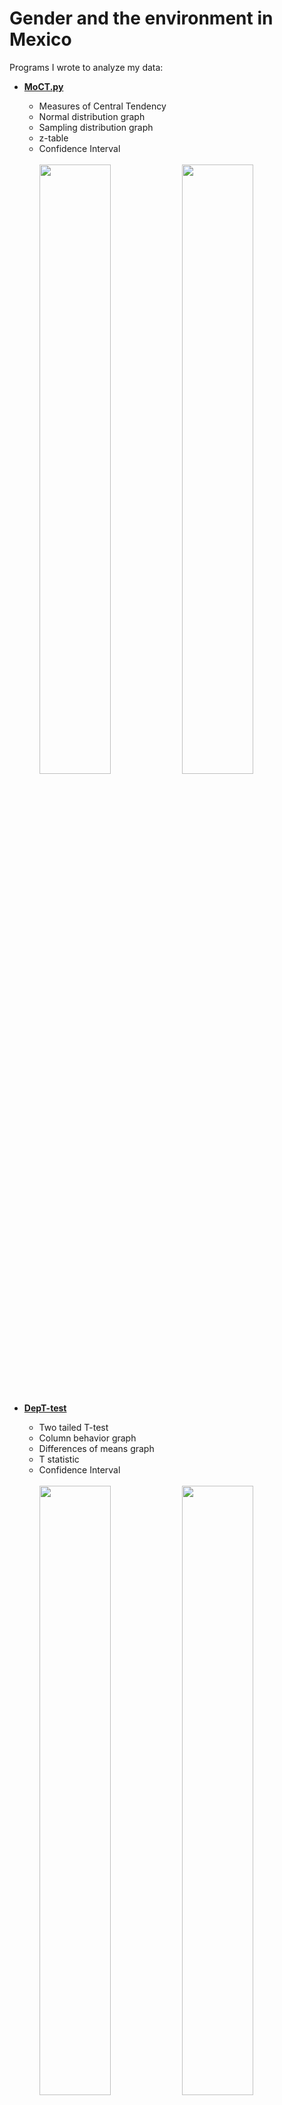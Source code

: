 # Gender and the environment in Mexico

Programs I wrote to analyze my data:
<br>
- <a href="https://github.com/lastralab/Statistics/blob/master/MoCT.py"><b>MoCT.py</b></a><br>
  - Measures of Central Tendency
  - Normal distribution graph
  - Sampling distribution graph
  - z-table
  - Confidence Interval
 <br><br>
<img src="https://user-images.githubusercontent.com/22894897/30722723-2ffa7ec0-9f09-11e7-8fb4-38d9f12c1061.png" width=50%/><img src="https://user-images.githubusercontent.com/22894897/30722726-302dbe7a-9f09-11e7-8188-014fc61d3ef0.png" width=50%/><br>
  <br>
  
- <a href="https://github.com/lastralab/Statistics/blob/master/DepT-test.py"><b>DepT-test</b></a><br>
  - Two tailed T-test
  - Column behavior graph
  - Differences of means graph
  - T statistic
  - Confidence Interval
   <br><br>
<img src="https://user-images.githubusercontent.com/22894897/30747470-c444ecbc-9f83-11e7-8d5f-272e473878e3.png" width=50%/><img src="https://user-images.githubusercontent.com/22894897/30747472-c662db76-9f83-11e7-8892-4f998ad1710a.png" width=50%/><br>
  <br>
  
- <a href="https://github.com/lastralab/Statistics/blob/master/ConverS.py"><b>ConverS.py</b></a><br>
  - Values replacement in data

- <a href="https://github.com/lastralab/Statistics/blob/master/RangeR.py"><b>RangeR.py</b></a><br>
  - Values assignment to Intervals
<br><br>
<img src="https://user-images.githubusercontent.com/22894897/30775730-ddb76822-a06f-11e7-907a-4b892353f880.png" width=50%/><img src="https://user-images.githubusercontent.com/22894897/30775757-7f0a2d18-a070-11e7-93d8-eae1feef4574.png" width=50%/><br><br>  

- <a href="https://github.com/lastralab/Statistics/blob/master/SkewU.py"><b>SkewU.py</b></a><br>
  - Skewness calculation
  - Skewness graph
<br><br>
<img src="https://user-images.githubusercontent.com/22894897/30722630-b2205c22-9f08-11e7-88b1-0afc91895027.png" width=50%/><img src="https://user-images.githubusercontent.com/22894897/30722629-b1ecea86-9f08-11e7-87af-f995280449e4.png" width=50%/><br>
  <br>
- <a href="https://github.com/lastralab/Statistics/blob/master/Boxy.py"><b>Boxy.py</b></a><br>
  - BoxCox transformation to reduce skewness
  - Comparison graphs
     <br><br>
<img src="https://user-images.githubusercontent.com/22894897/30747462-c15cc358-9f83-11e7-9abc-2665662b8fb2.png" width=100%/><br>
  <br>
 
- <a href="https://github.com/lastralab/Statistics/blob/master/Stan.py"><b>Stan.py</b></a><br>
  - Standardization of data
  - Comparison graphs
 <br><br>
<img src="https://user-images.githubusercontent.com/22894897/30747475-c8ece6ac-9f83-11e7-8ec1-f1abbfd6e67c.png" width=50%/><img src="https://user-images.githubusercontent.com/22894897/30747478-c9e3e7a4-9f83-11e7-893f-a8706f519880.png" width=50%/><br>
  <br>
  
- <a href="https://github.com/lastralab/Statistics/blob/master/PeaR.py"><b>PeaR.py</b></a><br>
  - Pearson correlation coefficient
  - p-value
  - Negative/Positive correlation graph
<br><br>
<img src="https://user-images.githubusercontent.com/22894897/30765204-d0e38848-9fc4-11e7-9dd0-20916fc8a484.png" width=50%/><img src="https://user-images.githubusercontent.com/22894897/30722727-303258f4-9f09-11e7-8b9a-3041fa9e7a24.png" width=50%/><br>

- <a href="https://github.com/lastralab/Statistics/blob/master/SpeaR.py"><b>SpeaR.py</b></a><br>
  - Spearman correlation coefficient
  - p-value
  - Negative/Positive correlation graph
  <br><br>
<img src="https://user-images.githubusercontent.com/22894897/30762494-94002e6a-9fb8-11e7-833c-cde847c021d3.png" width=50%/><img src="https://user-images.githubusercontent.com/22894897/30762497-964f8ba2-9fb8-11e7-9b08-122380dc0beb.png" width=50%/><br>
<br><br>
<br><br>
More data visualization coming soon...
<br>
<br>
<p><b>How to Python:</b></p>
<a href="https://www.python.org/downloads/">Downloads here!</a><br><br>
- <a href="https://docs.python.org/3/using/mac.html">Macintosh</a>.<br>
- <a href="https://docs.python.org/3/using/unix.html">Unix</a>.<br>
- <a href="https://docs.python.org/3/using/windows.html">Windows</a>:<br>
~ <a href="https://www.youtube.com/watch?v=BArhFr06nPM">Tutorial for Windows installation</a>.<br>
~ <a href="https://www.youtube.com/watch?v=ZO1SKpL8Jxk">Easy Way to run Python Programs on Windows</a>.<br>

<br>
<br>
<p align="center"><a href="https://lastralab.github.io/website/index.html" target="_blank"><br><button><img src="http://i.imgur.com/ERyS5Xn.png" alt="l'astra lab icon" width="50px" background="transparent" opacity="0.5" padding="0;"/></button></a></p><br><br>

